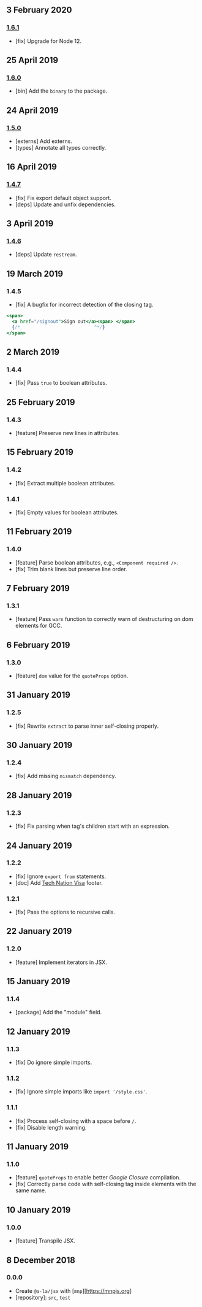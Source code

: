 ## 3 February 2020

### [1.6.1](https://github.com/a-la/jsx/compare/v1.6.0...v1.6.1)

- [fix] Upgrade for Node 12.

## 25 April 2019

### [1.6.0](https://github.com/a-la/jsx/compare/v1.5.0...v1.6.0)

- [bin] Add the `binary` to the package.

## 24 April 2019

### [1.5.0](https://github.com/a-la/jsx/compare/v1.4.7...v1.5.0)

- [externs] Add externs.
- [types] Annotate all types correctly.

## 16 April 2019

### [1.4.7](https://github.com/a-la/jsx/compare/v1.4.6...v1.4.7)

- [fix] Fix export default object support.
- [deps] Update and unfix dependencies.

## 3 April 2019

### [1.4.6](https://github.com/a-la/jsx/compare/v1.4.5...v1.4.6)

- [deps] Update `restream`.

## 19 March 2019

### 1.4.5

- [fix] A bugfix for incorrect detection of the closing tag.

```jsx
<span>
  <a href="/signout">Sign out</a><span> </span>
  {/*                           ^*/}
</span>
```

## 2 March 2019

### 1.4.4

- [fix] Pass `true` to boolean attributes.

## 25 February 2019

### 1.4.3

- [feature] Preserve new lines in attributes.

## 15 February 2019

### 1.4.2

- [fix] Extract multiple boolean attributes.

### 1.4.1

- [fix] Empty values for boolean attributes.

## 11 February 2019

### 1.4.0

- [feature] Parse boolean attributes, e.g., `<Component required />`.
- [fix] Trim blank lines but preserve line order.

## 7 February 2019

### 1.3.1

- [feature] Pass `warn` function to correctly warn of destructuring on dom elements for GCC.

## 6 February 2019

### 1.3.0

- [feature] `dom` value for the `quoteProps` option.

## 31 January 2019

### 1.2.5

- [fix] Rewrite `extract` to parse inner self-closing properly.

## 30 January 2019

### 1.2.4

- [fix] Add missing `mismatch` dependency.

## 28 January 2019

### 1.2.3

- [fix] Fix parsing when tag's children start with an expression.

## 24 January 2019

### 1.2.2

- [fix] Ignore `export from` statements.
- [doc] Add [Tech Nation Visa](https://www.technation.sucks) footer.

### 1.2.1

- [fix] Pass the options to recursive calls.

## 22 January 2019

### 1.2.0

- [feature] Implement iterators in JSX.

## 15 January 2019

### 1.1.4

- [package] Add the "module" field.

## 12 January 2019

### 1.1.3

- [fix] Do ignore simple imports.

### 1.1.2

- [fix] Ignore simple imports like `import '/style.css'`.

### 1.1.1

- [fix] Process self-closing with a space before `/`.
- [fix] Disable length warning.

## 11 January 2019

### 1.1.0

- [feature] `quoteProps` to enable better _Google Closure_ compilation.
- [fix] Correctly parse code with self-closing tag inside elements with the same name.

## 10 January 2019

### 1.0.0

- [feature] Transpile JSX.

## 8 December 2018

### 0.0.0

- Create `@a-la/jsx` with [`mnp`][https://mnpjs.org]
- [repository]: `src`, `test`
